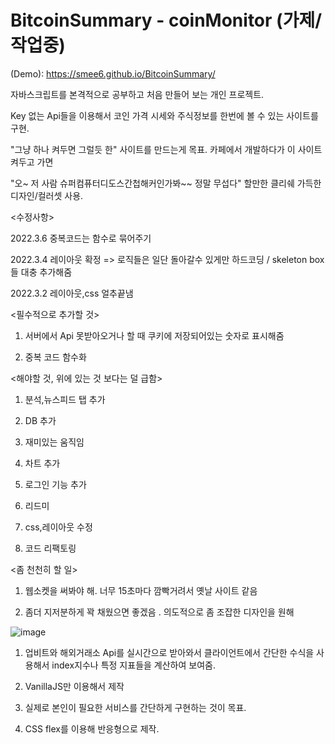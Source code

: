 # BitcoinSummary - coinMonitor (가제/작업중)

(Demo): https://smee6.github.io/BitcoinSummary/

자바스크립트를 본격적으로 공부하고 처음 만들어 보는 개인 프로젝트.

Key 없는 Api들을 이용해서 코인 가격 시세와 주식정보를 한번에 볼 수 있는 사이트를 구현.

"그냥 하나 켜두면 그럴듯 한" 사이트를 만드는게 목표. 카페에서 개발하다가 이 사이트 켜두고 가면

"오~ 저 사람 슈퍼컴퓨터디도스간첩해커인가봐~~ 정말 무섭다" 할만한 클리쉐 가득한 디자인/컬러셋 사용.

<수정사항>

2022.3.6 중복코드는 함수로 묶어주기

2022.3.4 레이아웃 확정 => 로직들은 일단 돌아갈수 있게만 하드코딩 / skeleton box들 대충 추가해줌

2022.3.2 레이아웃,css 얼추끝냄


<필수적으로 추가할 것>

1. 서버에서 Api 못받아오거나 할 때 쿠키에 저장되어있는 숫자로 표시해줌

2. 중복 코드 함수화

<해야할 것, 위에 있는 것 보다는 덜 급함>

1. 분석,뉴스피드 탭 추가

2. DB 추가

3. 재미있는 움직임

4. 차트 추가

5. 로그인 기능 추가

6. 리드미

7. css,레이아웃 수정

8. 코드 리팩토링



<좀 천천히 할 일>

1. 웹소켓을 써봐야 해. 너무 15초마다 깜빡거려서 옛날 사이트 같음

2. 좀더 지저분하게 꽉 채웠으면 좋겠음 . 의도적으로 좀 조잡한 디자인을 원해



![image](https://user-images.githubusercontent.com/65226760/156519567-60689d8b-5bd1-4297-afb8-1d3dab6dd926.png)


1. 업비트와 해외거래소 Api를 실시간으로 받아와서 클라이언트에서 간단한 수식을 사용해서 index지수나 특정 지표들을 계산하여 보여줌.

2. VanillaJS만 이용해서 제작

3. 실제로 본인이 필요한 서비스를 간단하게 구현하는 것이 목표.

4. CSS flex를 이용해 반응형으로 제작.
